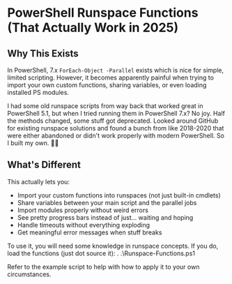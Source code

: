 # PowerShell Runspace Functions (That Actually Work in 2025)

## Why This Exists

In PowerShell, 7.x `ForEach-Object -Parallel` exists which is nice for simple, limited scripting. However, it becomes apparently painful when trying to import your own custom functions, sharing variables, or even loading installed PS modules.

I had some old runspace scripts from way back that worked great in PowerShell 5.1, but when I tried running them in PowerShell 7.x? No joy. Half the methods changed, some stuff got deprecated. 
Looked around GitHub for existing runspace solutions and found a bunch from like 2018-2020 that were either abandoned or didn't work properly with modern PowerShell. So I built my own. 🤷‍♂️

## What's Different

This actually lets you:
- Import your custom functions into runspaces (not just built-in cmdlets)
- Share variables between your main script and the parallel jobs
- Import modules properly without weird errors
- See pretty progress bars instead of just... waiting and hoping
- Handle timeouts without everything exploding
- Get meaningful error messages when stuff breaks

To use it, you will need some knowledge in runspace concepts. If you do, load the functions (just dot source it):
. .\Runspace-Functions.ps1

Refer to the example script to help with how to apply it to your own circumstances.
